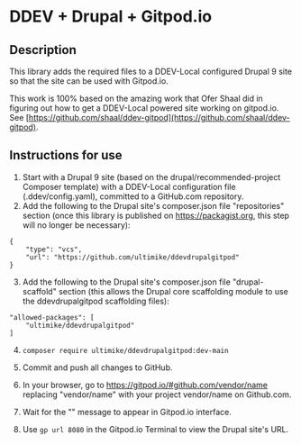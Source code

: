 # DDEV + Drupal + Gitpod.io

## Description

This library adds the required files to a DDEV-Local configured Drupal 9 site so that the site can be used with Gitpod.io.

This work is 100% based on the amazing work that Ofer Shaal did in figuring out how to get a DDEV-Local powered site working on gitpod.io. See [https://github.com/shaal/ddev-gitpod](https://github.com/shaal/ddev-gitpod).

## Instructions for use

1.  Start with a Drupal 9 site (based on the drupal/recommended-project Composer template) with a DDEV-Local configuration file (.ddev/config.yaml), committed to a GitHub.com repository. 
2.  Add the following to the Drupal site's composer.json file "repositories" section (once this library is published on https://packagist.org, this step will no longer be necessary):

```
{
    "type": "vcs",
    "url": "https://github.com/ultimike/ddevdrupalgitpod"
}
```

3.  Add the following to the Drupal site's composer.json file "drupal-scaffold" section (this allows the Drupal core scaffolding module to use the ddevdrupalgitpod scaffolding files):

```
"allowed-packages": [
    "ultimike/ddevdrupalgitpod"
]
```

4.  `composer require ultimike/ddevdrupalgitpod:dev-main`

5.  Commit and push all changes to GitHub.

6.  In your browser, go to https://gitpod.io/#github.com/vendor/name replacing "vendor/name" with your project vendor/name on Github.com.

7. Wait for the "" message to appear in Gitpod.io interface.

9. Use `gp url 8080` in the Gitpod.io Terminal to view the Drupal site's URL.
